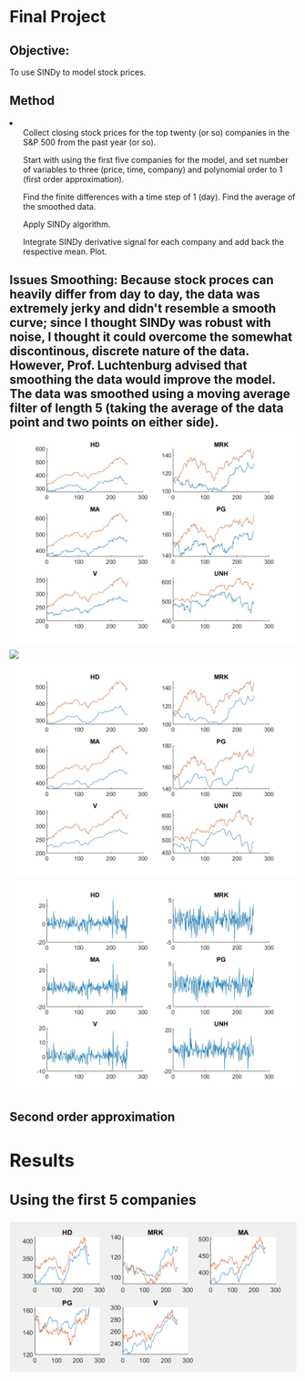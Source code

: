 <h1> Final Project </h1>
<h2> Objective: </h2>
<p> To use SINDy to model stock prices. <p>

<h2> Method </h2>
<li>
    <ol> Collect closing stock prices for the top twenty (or so) companies in the S&P 500 from the past year (or so).</ol>
    <ol> Start with using the first five companies for the model, and set number of variables to three (price, time, company) and polynomial order to 1 (first order approximation). </ol>
    <ol> Find the finite differences with a time step of 1 (day). Find the average of the smoothed data.</ol>
    <ol> Apply SINDy algorithm. </ol>
    <ol> Integrate SINDy derivative signal for each company and add back the respective mean. Plot.</ol>
</li>

<h2> Issues
<il> Smoothing: Because stock proces can heavily differ from day to day, the data was extremely jerky and didn't resemble a smooth curve; since I thought SINDy was robust with noise, I thought it could overcome the somewhat discontinous, discrete nature of the data. However, Prof. Luchtenburg advised that smoothing the data would improve the model. The data was smoothed using a moving average filter of length 5 (taking the average of the data point and two points on either side).

<div class="row">
  <div class="column">
    <img src="images/no_smoothing_results.jpg"> <br>
    <img src="images/no_smoothing_derivative.jpg"> <br>
  </div>
  <div class="column">
    <img src="images/smoothing_results.jpg"> <br>
    <img src="images/smooth_derivative.jpg"> <br>
  </div>
</div>

<il> Second order approximation

<h2> Results </h2>
<h3> Using the first 5 companies </h3>
<img src="images/comp_5.png">
<p> 


